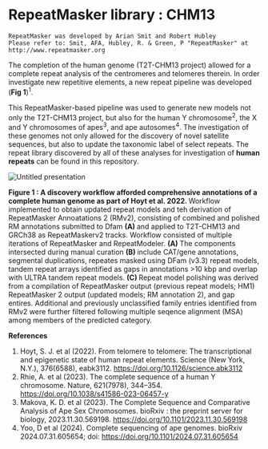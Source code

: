 # RepeatMasker library : CHM13
```
RepeatMasker was developed by Arian Smit and Robert Hubley
Please refer to: Smit, AFA, Hubley, R. & Green, P "RepeatMasker" at
http://www.repeatmasker.org
```
The completion of the human genome (T2T-CHM13 project) allowed for a complete repeat analysis of the centromeres and telomeres therein. In order investigate new repetitive elements, a new repeat pipeline was developed (<b>Fig 1</b>)<sup>1</sup>. 

This RepeatMasker-based pipeline was used to generate new models not only the T2T-CHM13 project, but also for the human Y chromosome<sup>2</sup>, the X and Y chromosomes of apes<sup>3</sup>, and ape autosomes<sup>4</sup>. The investigation of these genomes not only allowed for the discovery of novel satellite sequences, but also to update the taxonomic label of select repeats. The repeat library discovered by all of these analyses for investigation of <b>human repeats</b> can be found in this repository. 

![Untitled presentation](https://github.com/user-attachments/assets/e1bf5099-9786-4905-9ccb-598722b9eb25)

<b> Figure 1 : A discovery workflow afforded comprehensive annotations of a complete human genome as part of Hoyt et al. 2022. </b> Workflow implemented to obtain updated repeat models and teh derivation of RepeatMasker Annoatations 2 (RMv2), consisting of combined and polished RM annotations submitted to Dfam <b> (A) </b> and applied to T2T-CHM13 and GRCh38 as RepeatMaskerv2 tracks. Workflow consisted of multiple iterations of RepeatMasker and RepeatModeler. <b> (A) </b> The components intersected during manual curation <b> (B) </b> include CAT/gene annotations, segmental duplications, repeates masked using DFam (v3.3) repeat models, tandem repeat arrays identified as gaps in annotations >10 kbp and overlap with ULTRA tandem repeat models. <b> (C) </b> Repeat model polishing was derived from a compilation of RepeatMasker output (previous repeat models; HM1) RepeatMasker 2 output (updated models; RM annotation 2), and gap entires. Additional and previously unclassified family entries identified from RMv2 were further filtered following multiple seqence alignment (MSA) among members of the predicted category.

<b>References</b>

1. Hoyt, S. J. et al (2022). From telomere to telomere: The transcriptional and epigenetic state of human repeat elements. Science (New York, N.Y.), 376(6588), eabk3112. https://doi.org/10.1126/science.abk3112
2. Rhie, A. et al (2023). The complete sequence of a human Y chromosome. Nature, 621(7978), 344–354. https://doi.org/10.1038/s41586-023-06457-y
3. Makova, K. D. et al (2023). The Complete Sequence and Comparative Analysis of Ape Sex Chromosomes. bioRxiv : the preprint server for biology, 2023.11.30.569198. https://doi.org/10.1101/2023.11.30.569198
4. Yoo, D et al (2024). Complete sequencing of ape genomes. bioRxiv 2024.07.31.605654; doi: https://doi.org/10.1101/2024.07.31.605654
   
